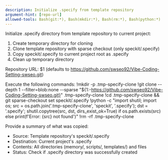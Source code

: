 ```yaml
---
description: Initialize .specify from template repository
argument-hint: [repo-url]
allowed-tools: Bash(git:*), Bash(mkdir:*), Bash(rm:*), Bash(python:*)
---
```


Initialize .specify directory from template repository to current project:

1. Create temporary directory for cloning
2. Clone template repository with sparse checkout (only speckit/.specify)
3. Copy speckit/.specify to current project root as .specify
4. Clean up temporary directory

Repository URL: $1 (defaults to https://github.com/swseo92/Vibe-Coding-Setting-swseo.git)

Execute the following commands:
!mkdir -p .tmp-specify-clone
!git clone --depth 1 --filter=blob:none --sparse "${1:-https://github.com/swseo92/Vibe-Coding-Setting-swseo.git}" .tmp-specify-clone
!cd .tmp-specify-clone && git sparse-checkout set speckit/.specify
!python -c "import shutil; import os; src = os.path.join('.tmp-specify-clone', 'speckit', '.specify'); dst = '.specify'; shutil.copytree(src, dst, dirs_exist_ok=True) if os.path.exists(src) else print(f'Error: {src} not found')"
!rm -rf .tmp-specify-clone

Provide a summary of what was copied:
- Source: Template repository's speckit/.specify
- Destination: Current project's .specify
- Contents: All directories (memory/, scripts/, templates/) and files
- Status: Check if .specify directory was successfully created
